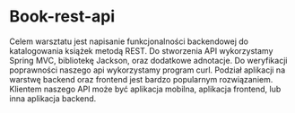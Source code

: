 # Book-rest-api
Celem warsztatu jest napisanie funkcjonalności backendowej do katalogowania książek metodą REST.
Do stworzenia API wykorzystamy Spring MVC, bibliotekę Jackson, oraz dodatkowe adnotacje.
Do weryfikacji poprawności naszego api wykorzystamy program curl.
Podział aplikacji na warstwę backend oraz frontend jest bardzo popularnym rozwiązaniem.
Klientem naszego API może być aplikacja mobilna, aplikacja frontend, lub inna aplikacja backend.
